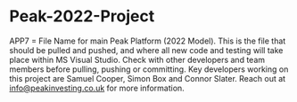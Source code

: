 # Peak-2022-Project
APP7 = File Name for main Peak Platform (2022 Model). This is the file that should be pulled and pushed, and where all new code and testing will take place within MS Visual Studio.
Check with other developers and team members before pulling, pushing or committing.
Key developers working on this project are Samuel Cooper, Simon Box and Connor Slater. Reach out at info@peakinvesting.co.uk for more information.
